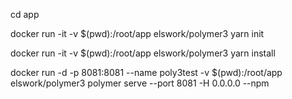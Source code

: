 cd app

docker run -it -v $(pwd):/root/app elswork/polymer3 yarn init

docker run -it -v $(pwd):/root/app elswork/polymer3 yarn install

docker run -d -p 8081:8081 --name poly3test -v $(pwd):/root/app elswork/polymer3 polymer serve --port 8081 -H 0.0.0.0 --npm